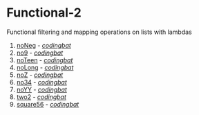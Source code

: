 # Functional-2

Functional filtering and mapping operations on lists with lambdas

1. [noNeg](https://github.com/liampuk/code-practice/blob/master/codingbat/java/functional-2/noNeg.md) - _[codingbat](http://codingbat.com/prob/p103456)_
2. [no9](https://github.com/liampuk/code-practice/blob/master/codingbat/java/functional-2/no9.md) - _[codingbat](http://codingbat.com/prob/p124510)_
3. [noTeen](https://github.com/liampuk/code-practice/blob/master/codingbat/java/functional-2/noTeen.md) - _[codingbat](http://codingbat.com/prob/p137274)_
4. [noLong](https://github.com/liampuk/code-practice/blob/master/codingbat/java/functional-2/noLong.md) - _[codingbat](http://codingbat.com/prob/p194496)_
5. [noZ](https://github.com/liampuk/code-practice/blob/master/codingbat/java/functional-2/noZ.md) - _[codingbat](http://codingbat.com/prob/p105671)_
6. [no34](https://github.com/liampuk/code-practice/blob/master/codingbat/java/functional-2/no34.md) - _[codingbat](http://codingbat.com/prob/p184496)_
7. [noYY](https://github.com/liampuk/code-practice/blob/master/codingbat/java/functional-2/noYY.md) - _[codingbat](http://codingbat.com/prob/p115967)_
8. [two2](https://github.com/liampuk/code-practice/blob/master/codingbat/java/functional-2/two2.md) - _[codingbat](http://codingbat.com/prob/p148198)_
9. [square56](https://github.com/liampuk/code-practice/blob/master/codingbat/java/functional-2/square56.md) - _[codingbat](http://codingbat.com/prob/p132748)_